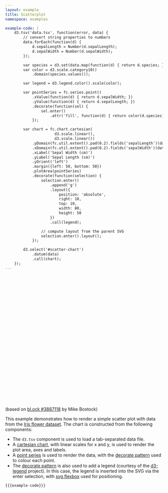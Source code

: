 ```yaml
---
layout: example
title: Scatterplot
namespace: examples

example-code: |
    d3.tsv('data.tsv', function(error, data) {
        // convert string properties to numbers
        data.forEach(function(d) {
            d.sepalLength = Number(d.sepalLength);
            d.sepalWidth = Number(d.sepalWidth);
        });

        var species = d3.set(data.map(function(d) { return d.species; }));
        var color = d3.scale.category10()
            .domain(species.values());

        var legend = d3.legend.color().scale(color);

        var pointSeries = fc.series.point()
            .xValue(function(d) { return d.sepalWidth; })
            .yValue(function(d) { return d.sepalLength; })
            .decorate(function(sel) {
                sel.enter()
                    .attr('fill', function(d) { return color(d.species); });
            });

        var chart = fc.chart.cartesian(
                      d3.scale.linear(),
                      d3.scale.linear())
            .yDomain(fc.util.extent().pad(0.2).fields('sepalLength')(data))
            .xDomain(fc.util.extent().pad(0.2).fields('sepalWidth')(data))
            .xLabel('Sepal Width (cm)')
            .yLabel('Sepal Length (cm)')
            .yOrient('left')
            .margin({left: 50, bottom: 50})
            .plotArea(pointSeries)
            .decorate(function(selection) {
                selection.enter()
                    .append('g')
                    .layout({
                        position: 'absolute',
                        right: 10,
                        top: 10,
                        width: 80,
                        height: 50
                    })
                    .call(legend);

                // compute layout from the parent SVG
                selection.enter().layout();
            });

        d3.select('#scatter-chart')
            .datum(data)
            .call(chart);
    });
---
```


<style>
#scatter-chart {
    margin-bottom: 20px;
    width: 100%;
    height: 400px;
}
.point {
    stroke-width: 0;
}
</style>

<script>
{{{example-code}}}
</script>

<div id='scatter-chart'></div>


(based on [bl.ock #3887118](http://bl.ocks.org/mbostock/3887118#index.html) by Mike Bostock)

This example demonstrates how to render a simple scatter plot with data from the [Iris flower dataset](https://en.wikipedia.org/wiki/Iris_flower_data_set). The chart is constructed from the following components:

 + The `d3.tsv` component is used to load a tab-separated data file.
 + A [cartesian chart](/components/chart/cartesian.html), with linear scales for x and y, is used to render the plot area, axes and labels.
 + A [point series](/components/series/point.html) is used to render the data, with the [decorate pattern](/components/introduction/2-decorate-pattern.html) used to colour each point.
 + The [decorate pattern](/components/introduction/2-decorate-pattern.html) is also used to add a legend (courtesy of the [d3-legend](http://d3-legend.susielu.com) project). In this case, the legend is inserted into the SVG via the enter selection, with [svg flexbox](/components/layout/layout.html) used for positioning.


```js
{{{example-code}}}
```
